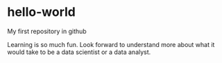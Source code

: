 # hello-world
My first repository in github

Learning is so much fun. Look forward to understand more about what it would take to be a data scientist or a data analyst.
